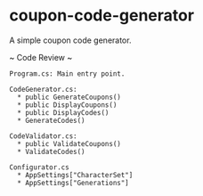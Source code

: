 # coupon-code-generator
A simple coupon code generator.

~ Code Review ~ 

```Csharp
Program.cs: Main entry point.

CodeGenerator.cs: 
  * public GenerateCoupons()
  * public DisplayCoupons()
  * public DisplayCodes()
  * GenerateCodes()

CodeValidator.cs:
  * public ValidateCoupons()
  * ValidateCodes()

Configurator.cs
  * AppSettings["CharacterSet"]
  * AppSettings["Generations"]
```

